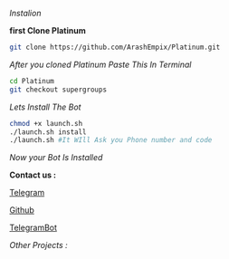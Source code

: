 *Instalion*



<b>first Clone Platinum</b>

```bash
git clone https://github.com/ArashEmpix/Platinum.git
```

<i>After you cloned Platinum Paste This In Terminal</i>

```bash
cd Platinum
git checkout supergroups
```

<i>Lets Install The Bot</i>

```bash
chmod +x launch.sh
./launch.sh install
./launch.sh #It WIll Ask you Phone number and code
```

<i>Now your Bot Is Installed</i>

<b>Contact us :</b>

[Telegram](https://telegram.me/Empix)

[Github](https://github.com/ArashEmpix)

[TelegramBot](https://telegram.me/W_Platinum_W)

<i>Other Projects :</i>




